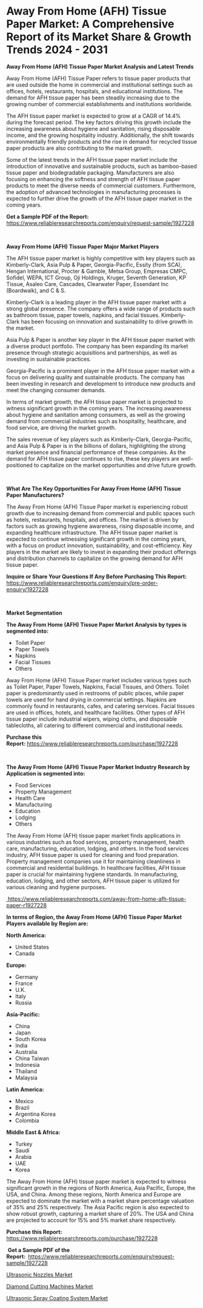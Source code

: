 <p><h1>Away From Home (AFH) Tissue Paper Market: A Comprehensive Report of its Market Share & Growth Trends 2024 - 2031</h1></p><p><strong>Away From Home (AFH) Tissue Paper Market Analysis and Latest Trends</strong></p>
<p><p>Away From Home (AFH) Tissue Paper refers to tissue paper products that are used outside the home in commercial and institutional settings such as offices, hotels, restaurants, hospitals, and educational institutions. The demand for AFH tissue paper has been steadily increasing due to the growing number of commercial establishments and institutions worldwide.</p><p>The AFH tissue paper market is expected to grow at a CAGR of 14.4% during the forecast period. The key factors driving this growth include the increasing awareness about hygiene and sanitation, rising disposable income, and the growing hospitality industry. Additionally, the shift towards environmentally friendly products and the rise in demand for recycled tissue paper products are also contributing to the market growth.</p><p>Some of the latest trends in the AFH tissue paper market include the introduction of innovative and sustainable products, such as bamboo-based tissue paper and biodegradable packaging. Manufacturers are also focusing on enhancing the softness and strength of AFH tissue paper products to meet the diverse needs of commercial customers. Furthermore, the adoption of advanced technologies in manufacturing processes is expected to further drive the growth of the AFH tissue paper market in the coming years.</p></p>
<p><strong>Get a Sample PDF of the Report:&nbsp;</strong> <a href="https://www.reliableresearchreports.com/enquiry/request-sample/1927228">https://www.reliableresearchreports.com/enquiry/request-sample/1927228</a></p>
<p>&nbsp;</p>
<p><strong>Away From Home (AFH) Tissue Paper Major Market Players</strong></p>
<p><p>The AFH tissue paper market is highly competitive with key players such as Kimberly-Clark, Asia Pulp & Paper, Georgia-Pacific, Essity (from SCA), Hengan International, Procter & Gamble, Metsa Group, Empresas CMPC, Sofidel, WEPA, ICT Group, Oji Holdings, Kruger, Seventh Generation, KP Tissue, Asaleo Care, Cascades, Clearwater Paper, Essendant Inc (Boardwalk), and C & S.</p><p>Kimberly-Clark is a leading player in the AFH tissue paper market with a strong global presence. The company offers a wide range of products such as bathroom tissue, paper towels, napkins, and facial tissues. Kimberly-Clark has been focusing on innovation and sustainability to drive growth in the market.</p><p>Asia Pulp & Paper is another key player in the AFH tissue paper market with a diverse product portfolio. The company has been expanding its market presence through strategic acquisitions and partnerships, as well as investing in sustainable practices.</p><p>Georgia-Pacific is a prominent player in the AFH tissue paper market with a focus on delivering quality and sustainable products. The company has been investing in research and development to introduce new products and meet the changing consumer demands.</p><p>In terms of market growth, the AFH tissue paper market is projected to witness significant growth in the coming years. The increasing awareness about hygiene and sanitation among consumers, as well as the growing demand from commercial industries such as hospitality, healthcare, and food service, are driving the market growth.</p><p>The sales revenue of key players such as Kimberly-Clark, Georgia-Pacific, and Asia Pulp & Paper is in the billions of dollars, highlighting the strong market presence and financial performance of these companies. As the demand for AFH tissue paper continues to rise, these key players are well-positioned to capitalize on the market opportunities and drive future growth.</p></p>
<p>&nbsp;</p>
<p><strong>What Are The Key Opportunities For Away From Home (AFH) Tissue Paper Manufacturers?</strong></p>
<p><p>The Away From Home (AFH) Tissue Paper market is experiencing robust growth due to increasing demand from commercial and public spaces such as hotels, restaurants, hospitals, and offices. The market is driven by factors such as growing hygiene awareness, rising disposable income, and expanding healthcare infrastructure. The AFH tissue paper market is expected to continue witnessing significant growth in the coming years, with a focus on product innovation, sustainability, and cost-efficiency. Key players in the market are likely to invest in expanding their product offerings and distribution channels to capitalize on the growing demand for AFH tissue paper.</p></p>
<p><strong>Inquire or Share Your Questions If Any Before Purchasing This Report:</strong> <a href="https://www.reliableresearchreports.com/enquiry/pre-order-enquiry/1927228">https://www.reliableresearchreports.com/enquiry/pre-order-enquiry/1927228</a></p>
<p>&nbsp;</p>
<p><strong>Market Segmentation</strong></p>
<p><strong>The Away From Home (AFH) Tissue Paper Market Analysis by types is segmented into:</strong></p>
<p><ul><li>Toilet Paper</li><li>Paper Towels</li><li>Napkins</li><li>Facial Tissues</li><li>Others</li></ul></p>
<p><p>Away From Home (AFH) Tissue Paper market includes various types such as Toilet Paper, Paper Towels, Napkins, Facial Tissues, and Others. Toilet paper is predominantly used in restrooms of public places, while paper towels are used for hand drying in commercial settings. Napkins are commonly found in restaurants, cafes, and catering services. Facial tissues are used in offices, hotels, and healthcare facilities. Other types of AFH tissue paper include industrial wipers, wiping cloths, and disposable tablecloths, all catering to different commercial and institutional needs.</p></p>
<p><strong>Purchase this Report:&nbsp;</strong><a href="https://www.reliableresearchreports.com/purchase/1927228">https://www.reliableresearchreports.com/purchase/1927228</a></p>
<p>&nbsp;</p>
<p><strong>The Away From Home (AFH) Tissue Paper Market Industry Research by Application is segmented into:</strong></p>
<p><ul><li>Food Services</li><li>Property Management</li><li>Health Care</li><li>Manufacturing</li><li>Education</li><li>Lodging</li><li>Others</li></ul></p>
<p><p>The Away From Home (AFH) tissue paper market finds applications in various industries such as food services, property management, health care, manufacturing, education, lodging, and others. In the food services industry, AFH tissue paper is used for cleaning and food preparation. Property management companies use it for maintaining cleanliness in commercial and residential buildings. In healthcare facilities, AFH tissue paper is crucial for maintaining hygiene standards. In manufacturing, education, lodging, and other sectors, AFH tissue paper is utilized for various cleaning and hygiene purposes.</p></p>
<p><a href="https://www.reliableresearchreports.com/away-from-home-afh-tissue-paper-r1927228">&nbsp;https://www.reliableresearchreports.com/away-from-home-afh-tissue-paper-r1927228</a></p>
<p><strong>In terms of Region, the Away From Home (AFH) Tissue Paper Market Players available by Region are:</strong></p>
<p>
    <p> <strong> North America: </strong>
        <ul>
            <li>United States</li>
            <li>Canada</li>
        </ul>
        </p> 
    <p> <strong> Europe: </strong>
        <ul>
            <li>Germany</li>
            <li>France</li>
            <li>U.K.</li>
            <li>Italy</li>
            <li>Russia</li>
        </ul>
        </p> 
    <p> <strong> Asia-Pacific: </strong>
        <ul>
            <li>China</li>
            <li>Japan</li>
            <li>South Korea</li>
            <li>India</li>
            <li>Australia</li>
            <li>China Taiwan</li>
            <li>Indonesia</li>
            <li>Thailand</li>
            <li>Malaysia</li>
        </ul>
        </p> 
    <p> <strong> Latin America: </strong>
        <ul>
            <li>Mexico</li>
            <li>Brazil</li>
            <li>Argentina Korea</li>
            <li>Colombia</li>
        </ul>
        </p> 
    <p> <strong> Middle East & Africa: </strong>
        <ul>
            <li>Turkey</li>
            <li>Saudi</li>
            <li>Arabia</li>
            <li>UAE</li>
            <li>Korea</li>
        </ul>
    </p>
    </p>
<p><p>The Away From Home (AFH) tissue paper market is expected to witness significant growth in the regions of North America, Asia Pacific, Europe, the USA, and China. Among these regions, North America and Europe are expected to dominate the market with a market share percentage valuation of 35% and 25% respectively. The Asia Pacific region is also expected to show robust growth, capturing a market share of 20%. The USA and China are projected to account for 15% and 5% market share respectively.</p></p>
<p><strong>Purchase this Report: </strong><a href="https://www.reliableresearchreports.com/purchase/1927228">https://www.reliableresearchreports.com/purchase/1927228</a></p>
<p>&nbsp;<strong>Get a Sample PDF of the Report:&nbsp;&nbsp;</strong><a href="https://www.reliableresearchreports.com/enquiry/request-sample/1927228">https://www.reliableresearchreports.com/enquiry/request-sample/1927228</a></p>
<p><strong></strong></p>
<p><p><a href="https://github.com/DaveBlock08/Market-Research-Report-List-1/blob/main/ultrasonic-nozzles-market.md">Ultrasonic Nozzles Market</a></p><p><a href="https://github.com/beauBlock13/Market-Research-Report-List-1/blob/main/diamond-cutting-machines-market.md">Diamond Cutting Machines Market</a></p><p><a href="https://github.com/annerides/Market-Research-Report-List-1/blob/main/ultrasonic-spray-coating-system-market.md">Ultrasonic Spray Coating System Market</a></p></p>
